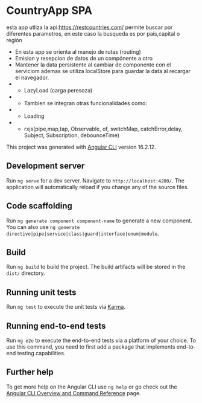 # CountryApp SPA

esta app utliza la api:https://restcountries.com/
permite buscar por diferentes parametros, en este caso la busqueda es por país,capital o región

- En esta app se orienta al manejo de rutas (routing)
- Emision y resepcion de datos de un compónente a otro
- Mantener la data persistente al cambiar de componente con el serviciom ademas se utiliza localStore para guardar la data al recargar el navegador.
- - LazyLoad (carga peresoza)
- - Tambien se integran otras funcionalidades como:
- - Loading
- - rxjs(pipe,map,tap, Observable, of, switchMap, catchError,delay, Subject, Subscription, debounceTime)

This project was generated with [Angular CLI](https://github.com/angular/angular-cli) version 16.2.12.

## Development server

Run `ng serve` for a dev server. Navigate to `http://localhost:4200/`. The application will automatically reload if you change any of the source files.

## Code scaffolding

Run `ng generate component component-name` to generate a new component. You can also use `ng generate directive|pipe|service|class|guard|interface|enum|module`.

## Build

Run `ng build` to build the project. The build artifacts will be stored in the `dist/` directory.

## Running unit tests

Run `ng test` to execute the unit tests via [Karma](https://karma-runner.github.io).

## Running end-to-end tests

Run `ng e2e` to execute the end-to-end tests via a platform of your choice. To use this command, you need to first add a package that implements end-to-end testing capabilities.

## Further help

To get more help on the Angular CLI use `ng help` or go check out the [Angular CLI Overview and Command Reference](https://angular.io/cli) page.
